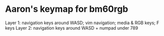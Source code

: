 # Aaron's keymap for bm60rgb

Layer 1: navigation keys around WASD; vim navigation; media & RGB keys; F keys
Layer 2: navigation keys around WASD + numpad under 789
